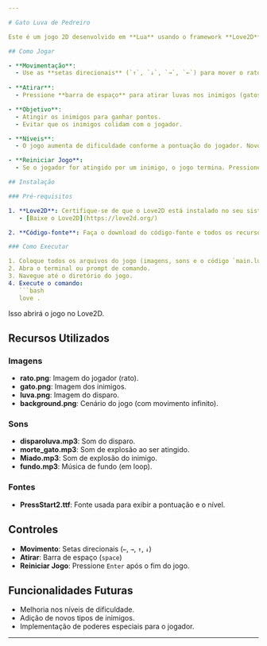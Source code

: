 ```yaml
---

# Gato Luva de Pedreiro

Este é um jogo 2D desenvolvido em **Lua** usando o framework **Love2D**. O jogador controla um rato que precisa se defender de inimigos (gatos) atirando neles com luvas. O jogo possui vários níveis de dificuldade que aumentam conforme a pontuação do jogador.

## Como Jogar

- **Movimentação**: 
  - Use as **setas direcionais** (`↑`, `↓`, `→`, `←`) para mover o rato pela tela.
  
- **Atirar**:
  - Pressione **barra de espaço** para atirar luvas nos inimigos (gatos).

- **Objetivo**:
  - Atingir os inimigos para ganhar pontos.
  - Evitar que os inimigos colidam com o jogador.

- **Níveis**:
  - O jogo aumenta de dificuldade conforme a pontuação do jogador. Novos níveis são atingidos após a pontuação de 30 e 60 pontos.

- **Reiniciar Jogo**:
  - Se o jogador for atingido por um inimigo, o jogo termina. Pressione **Enter** para reiniciar o jogo.

## Instalação

### Pré-requisitos

1. **Love2D**: Certifique-se de que o Love2D está instalado no seu sistema.
   - [Baixe o Love2D](https://love2d.org/)

2. **Código-fonte**: Faça o download do código-fonte e todos os recursos de mídia (imagens e sons).

### Como Executar

1. Coloque todos os arquivos do jogo (imagens, sons e o código `main.lua`) na mesma pasta.
2. Abra o terminal ou prompt de comando.
3. Navegue até o diretório do jogo.
4. Execute o comando:
   ```bash
   love .
   ```

Isso abrirá o jogo no Love2D.

## Recursos Utilizados

### Imagens
- **rato.png**: Imagem do jogador (rato).
- **gato.png**: Imagem dos inimigos.
- **luva.png**: Imagem do disparo.
- **background.png**: Cenário do jogo (com movimento infinito).

### Sons
- **disparoluva.mp3**: Som do disparo.
- **morte_gato.mp3**: Som de explosão ao ser atingido.
- **Miado.mp3**: Som de explosão do inimigo.
- **fundo.mp3**: Música de fundo (em loop).

### Fontes
- **PressStart2.ttf**: Fonte usada para exibir a pontuação e o nível.

## Controles

- **Movimento**: Setas direcionais (`←`, `→`, `↑`, `↓`)
- **Atirar**: Barra de espaço (`space`)
- **Reiniciar Jogo**: Pressione `Enter` após o fim do jogo.

## Funcionalidades Futuras

- Melhoria nos níveis de dificuldade.
- Adição de novos tipos de inimigos.
- Implementação de poderes especiais para o jogador.

---
```

